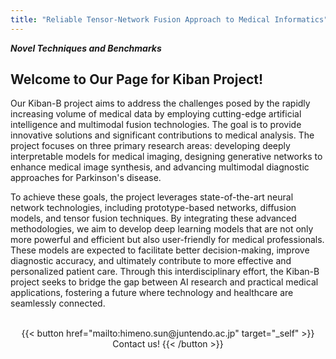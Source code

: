 ```yaml
---
title: "Reliable Tensor-Network Fusion Approach to Medical Informatics"
---
```

 ***Novel Techniques and Benchmarks***

## Welcome to Our Page for Kiban Project!

Our Kiban-B project aims to address the challenges posed by the rapidly increasing volume of medical data by employing cutting-edge artificial intelligence and multimodal fusion technologies. The goal is to provide innovative solutions and significant contributions to medical analysis. The project focuses on three primary research areas: developing deeply interpretable models for medical imaging, designing generative networks to enhance medical image synthesis, and advancing multimodal diagnostic approaches for Parkinson's disease.

To achieve these goals, the project leverages state-of-the-art neural network technologies, including prototype-based networks, diffusion models, and tensor fusion techniques. By integrating these advanced methodologies, we aim to develop deep learning models that are not only more powerful and efficient but also user-friendly for medical professionals. These models are expected to facilitate better decision-making, improve diagnostic accuracy, and ultimately contribute to more effective and personalized patient care. Through this interdisciplinary effort, the Kiban-B project seeks to bridge the gap between AI research and practical medical applications, fostering a future where technology and healthcare are seamlessly connected.

<br>

<div style="text-align: center">
{{< button href="mailto:himeno.sun@juntendo.ac.jp" target="_self" >}}
Contact us!
{{< /button >}}
</div>